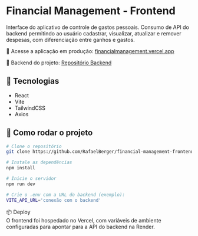 # Financial Management - Frontend

Interface do aplicativo de controle de gastos pessoais. Consumo de API do backend permitindo ao usuário cadastrar, visualizar, atualizar e remover despesas, com diferenciação entre ganhos e gastos.

🔗 Acesse a aplicação em produção: [financialmanagement.vercel.app](https://financialmanagement.vercel.app)

🔗 Backend do projeto: [Repositório Backend](https://github.com/RafaelBerger/financial-management-backend)

## 🚀 Tecnologias

- React
- Vite
- TailwindCSS
- Axios

## 🔧 Como rodar o projeto

```bash
# Clone o repositório
git clone https://github.com/RafaelBerger/financial-management-frontend.git

# Instale as dependências
npm install

# Inicie o servidor
npm run dev

# Crie o .env com a URL do backend (exemplo):
VITE_API_URL='conexão com o backend'
```
  
  

📦 Deploy  
  O frontend foi hospedado no Vercel, com variáveis de ambiente configuradas para apontar para a API do backend na Render.
